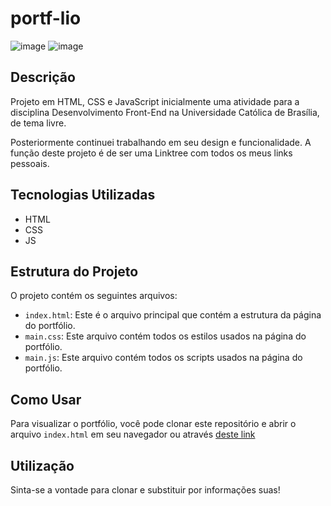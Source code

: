 
# portf-lio


![image](https://github.com/RaphaelLuizPH/portf-lio/assets/130625114/efe80c83-24f1-4d0d-9230-6bbddc7e7207)
![image](https://github.com/RaphaelLuizPH/portf-lio/assets/130625114/dcd57622-9012-4416-a75e-728b7c6828f8)



## Descrição

Projeto em HTML, CSS e JavaScript inicialmente uma atividade para a disciplina Desenvolvimento Front-End na Universidade Católica de Brasília, de tema livre. 

Posteriormente continuei trabalhando em seu design e funcionalidade. A função deste projeto é de ser uma Linktree com todos os meus links pessoais.

## Tecnologias Utilizadas

- HTML
- CSS
- JS

## Estrutura do Projeto

O projeto contém os seguintes arquivos:

- `index.html`: Este é o arquivo principal que contém a estrutura da página do portfólio.
- `main.css`: Este arquivo contém todos os estilos usados na página do portfólio.
- `main.js`: Este arquivo contém todos os scripts usados na página do portfólio.

## Como Usar

Para visualizar o portfólio, você pode clonar este repositório e abrir o arquivo `index.html` em seu navegador ou através [deste link](https://raphaelluizph.github.io/portf-lio/)

## Utilização

Sinta-se a vontade para clonar e substituir por informações suas!
